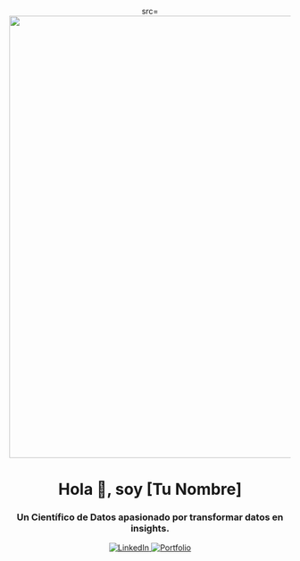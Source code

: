 <p align="center">
  src=<img width="3168" height="792" alt="LinkedIn Header" src="https://github.com/user-attachments/assets/76bcde34-133f-4998-8c04-ac4f0a6a538e"
</p>

<h1 align="center">Hola 👋, soy [Tu Nombre]</h1>
<h3 align="center">Un Científico de Datos apasionado por transformar datos en insights.</h3>

<p align="center">
  <a href="https://linkedin.com/in/tu-usuario" target="_blank">
    <img src="https://img.shields.io/badge/LinkedIn-0077B5?style=for-the-badge&logo=linkedin&logoColor=white" alt="LinkedIn"/>
  </a>
  <a href="https://tu-portafolio.com" target="_blank">
    <img src="https://img.shields.io/badge/Portfolio-255E63?style=for-the-badge&logo=google-chrome&logoColor=white" alt="Portfolio"/>
  </a>
</p>

